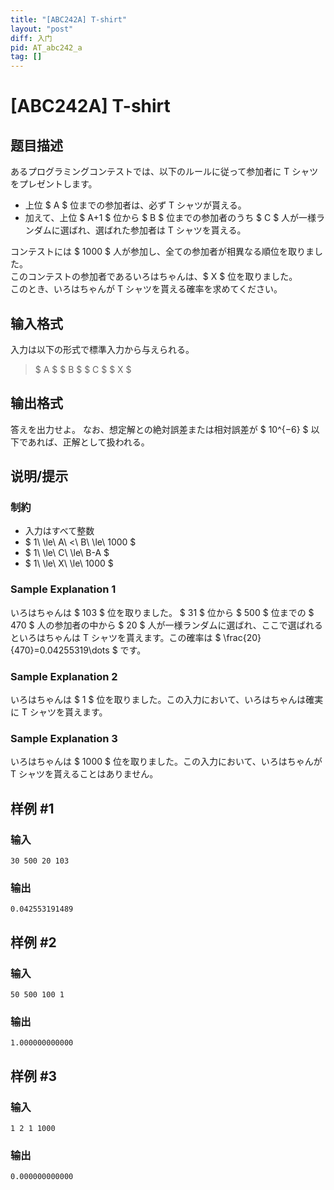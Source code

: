 ```yaml
---
title: "[ABC242A] T-shirt"
layout: "post"
diff: 入门
pid: AT_abc242_a
tag: []
---
```


# [ABC242A] T-shirt

## 题目描述

[problemUrl]: https://atcoder.jp/contests/abc242/tasks/abc242_a

あるプログラミングコンテストでは、以下のルールに従って参加者に T シャツをプレゼントします。

- 上位 $ A $ 位までの参加者は、必ず T シャツが貰える。
- 加えて、上位 $ A+1 $ 位から $ B $ 位までの参加者のうち $ C $ 人が一様ランダムに選ばれ、選ばれた参加者は T シャツを貰える。

コンテストには $ 1000 $ 人が参加し、全ての参加者が相異なる順位を取りました。  
 このコンテストの参加者であるいろはちゃんは、$ X $ 位を取りました。  
 このとき、いろはちゃんが T シャツを貰える確率を求めてください。

## 输入格式

入力は以下の形式で標準入力から与えられる。

> $ A $ $ B $ $ C $ $ X $

## 输出格式

答えを出力せよ。 なお、想定解との絶対誤差または相対誤差が $ 10^{−6} $ 以下であれば、正解として扱われる。

## 说明/提示

### 制約

- 入力はすべて整数
- $ 1\ \le\ A\ <\ B\ \le\ 1000 $
- $ 1\ \le\ C\ \le\ B-A $
- $ 1\ \le\ X\ \le\ 1000 $

### Sample Explanation 1

いろはちゃんは $ 103 $ 位を取りました。 $ 31 $ 位から $ 500 $ 位までの $ 470 $ 人の参加者の中から $ 20 $ 人が一様ランダムに選ばれ、ここで選ばれるといろはちゃんは T シャツを貰えます。この確率は $ \frac{20}{470}=0.04255319\dots $ です。

### Sample Explanation 2

いろはちゃんは $ 1 $ 位を取りました。この入力において、いろはちゃんは確実に T シャツを貰えます。

### Sample Explanation 3

いろはちゃんは $ 1000 $ 位を取りました。この入力において、いろはちゃんが T シャツを貰えることはありません。

## 样例 #1

### 输入

```
30 500 20 103
```

### 输出

```
0.042553191489
```

## 样例 #2

### 输入

```
50 500 100 1
```

### 输出

```
1.000000000000
```

## 样例 #3

### 输入

```
1 2 1 1000
```

### 输出

```
0.000000000000
```

